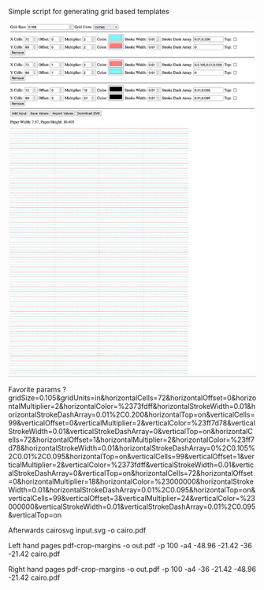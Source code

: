 Simple script for generating grid based templates

![Demo](demo.png)

Favorite params
?gridSize=0.105&gridUnits=in&horizontalCells=72&horizontalOffset=0&horizontalMultiplier=2&horizontalColor=%2373fdff&horizontalStrokeWidth=0.01&horizontalStrokeDashArray=0.01%2C0.200&horizontalTop=on&verticalCells=99&verticalOffset=0&verticalMultiplier=2&verticalColor=%23ff7d78&verticalStrokeWidth=0.01&verticalStrokeDashArray=0&verticalTop=on&horizontalCells=72&horizontalOffset=1&horizontalMultiplier=2&horizontalColor=%23ff7d78&horizontalStrokeWidth=0.01&horizontalStrokeDashArray=0%2C0.105%2C0.01%2C0.095&horizontalTop=on&verticalCells=99&verticalOffset=1&verticalMultiplier=2&verticalColor=%2373fdff&verticalStrokeWidth=0.01&verticalStrokeDashArray=0&verticalTop=on&horizontalCells=72&horizontalOffset=0&horizontalMultiplier=18&horizontalColor=%23000000&horizontalStrokeWidth=0.01&horizontalStrokeDashArray=0.01%2C0.095&horizontalTop=on&verticalCells=99&verticalOffset=3&verticalMultiplier=24&verticalColor=%23000000&verticalStrokeWidth=0.01&verticalStrokeDashArray=0.01%2C0.095&verticalTop=on

Afterwards
cairosvg input.svg -o cairo.pdf

Left hand pages
pdf-crop-margins -o out.pdf -p 100 -a4 -48.96 -21.42 -36 -21.42 cairo.pdf

Right hand pages
pdf-crop-margins -o out.pdf -p 100 -a4 -36 -21.42 -48.96 -21.42 cairo.pdf